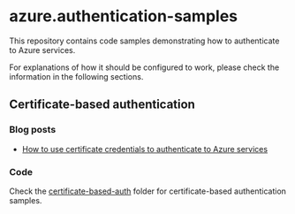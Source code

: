 # azure.authentication-samples

This repository contains code samples demonstrating how to authenticate to Azure services.

For explanations of how it should be configured to work, please check the information in the following sections.

## Certificate-based authentication

### Blog posts

* [How to use certificate credentials to authenticate to Azure services](https://andrewmatveychuk.com/how-to-use-certificate-credentials-to-authenticate-to-azure-services/)

### Code

Check the [certificate-based-auth](./certificate-based-auth/) folder for certificate-based authentication samples.
